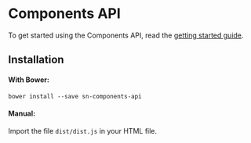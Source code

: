 # Components API

To get started using the Components API, read the [getting started guide](https://github.com/sn-extensions/docs/blob/master/Components%20API%20Documentation.md).

## Installation

#### With Bower:

    bower install --save sn-components-api

#### Manual:

Import the file `dist/dist.js` in your HTML file.
